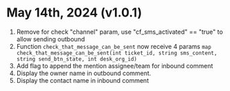 # May 14th, 2024 (v1.0.1)

1. Remove for check "channel" param, use "cf_sms_activated" == "true" to allow sending outbound
2. Function `check_that_message_can_be_sent` now receive 4 params
   `map check_that_message_can_be_sent(int ticket_id, string sms_content, string send_btn_state, int desk_org_id)`
3. Add flag to append the mention assignee/team for inbound comment
4. Display the owner name in outbound comment.
5. Display the contact name in inbound comment
